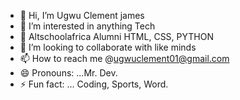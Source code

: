 - 👋 Hi, I’m Ugwu Clement james
- 👀 I’m interested in anything Tech
- 🌱 Altschoolafrica Alumni HTML, CSS, PYTHON
- 💞️ I’m looking to collaborate with like minds
- 📫 How to reach me @ugwuclement01@gmail.com
- 😄 Pronouns: ...Mr. Dev.
- ⚡ Fun fact: ... Coding, Sports, Word.

